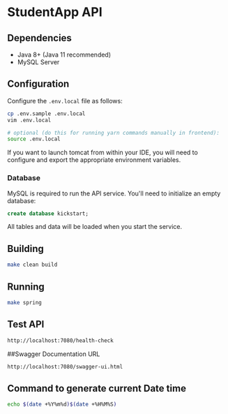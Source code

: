 # StudentApp API

## Dependencies

* Java 8+ (Java 11 recommended)
* MySQL Server

## Configuration

Configure the `.env.local` file as follows:

```sh
cp .env.sample .env.local
vim .env.local

# optional (do this for running yarn commands manually in frontend):
source .env.local
```

If you want to launch tomcat from within your IDE, you will need to configure
and export the appropriate environment variables.

### Database

MySQL is required to run the API service. You'll need to initialize an
empty database:

```sql
create database kickstart;
```

All tables and data will be loaded when you start the service.

## Building

```sh
make clean build
```

## Running

```sh
make spring
```

## Test API

```sh
http://localhost:7080/health-check

```
##Swagger Documentation URL
```bash
http://localhost:7080/swagger-ui.html
```

## Command to generate current Date time
```bash
echo $(date +%Y%m%d)$(date +%H%M%S)
```




